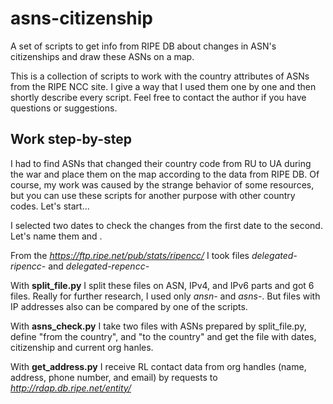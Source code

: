 # asns-citizenship
A set of scripts to get info from RIPE DB about changes in ASN's citizenships and draw
these ASNs on a map.

This is a collection of scripts to work with the country attributes of ASNs from the
RIPE NCC site. I give a way that I used them one by one and then shortly
describe every script. Feel free to contact the author if you have questions or
suggestions.

## Work step-by-step

I had to find ASNs that changed their country code from RU to UA during the war
and place them on the map according to the data from RIPE DB. Of course, my work
was caused by the strange behavior of some resources, but you can use these scripts
for another purpose with other country codes. Let's start...

I selected two dates to check the changes from the first date to the second. Let's name
them <date1> and <date2>.

From the _https://ftp.ripe.net/pub/stats/ripencc/_ I took files
_delegated-ripencc-<date1>_ and _delegated-repencc-<date2>_

With **split_file.py** I split these files on ASN, IPv4, and IPv6 parts and got 6
files. Really for further research, I used only _ansn-<date1>_ and _asns-<date2>_.
But files with IP addresses also can be compared by one of the scripts.

With **asns_check.py** I take two files with ASNs prepared by split_file.py, define
"from the country", and "to the country" and get the file with dates, citizenship and
current org hanles.

With **get_address.py** I receive RL contact data from org handles (name, address,
phone number, and email) by requests to _http://rdap.db.ripe.net/entity/_
